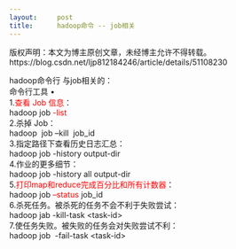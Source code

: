 ```yaml
---
layout:     post
title:      hadoop命令 -- job相关
---
```

<div id="article_content" class="article_content clearfix csdn-tracking-statistics" data-pid="blog" data-mod="popu_307" data-dsm="post">
								<div class="article-copyright">
					版权声明：本文为博主原创文章，未经博主允许不得转载。					https://blog.csdn.net/ljp812184246/article/details/51108230				</div>
								            <link rel="stylesheet" href="https://csdnimg.cn/release/phoenix/template/css/ck_htmledit_views-f76675cdea.css">
						<div class="htmledit_views" id="content_views">
                
hadoop命令行 与job相关的：<br>
命令行工具 • <br>
1.<span style="color:#FF0000;">查看 Job 信息</span>：<br>
hadoop job <span style="color:#FF0000;">-list</span><span style="background-color:rgb(255,0,0);">
</span><br>
2.杀掉 Job： <br>
hadoop  job –kill  job_id<br>
3.指定路径下查看历史日志汇总：<br>
hadoop job -history output-dir <br>
4.作业的更多细节： <br>
hadoop job -history all output-dir <br>
5.<span style="color:#FF0000;">打印map和reduce完成百分比和所有计数器</span>：<br>
hadoop job <span style="color:#FF0000;">–status</span> job_id <br>
6.杀死任务。被杀死的任务不会不利于失败尝试：<br>
hadoop jab -kill-task &lt;task-id&gt; <br>
7.使任务失败。被失败的任务会对失败尝试不利：<br>
hadoop job  -fail-task &lt;task-id&gt;
            </div>
                </div>
